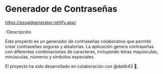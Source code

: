 # Generador de Contraseñas

https://psswdgenerator.netlify.app/

-Descripción

Este proyecto es un generador de contraseñas colaborativo que permite crear contraseñas seguras y aleatorias. La aplicación genera contraseñas con diferentes combinaciones de caracteres, incluyendo letras mayúsculas, minúsculas, números y símbolos especiales.

El proyecto ha sido desarrollado en colaboración con @daith43 🤝.
